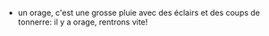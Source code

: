- un orage, c'est une grosse pluie avec des éclairs et des coups de tonnerre: il y a orage, rentrons vite!
